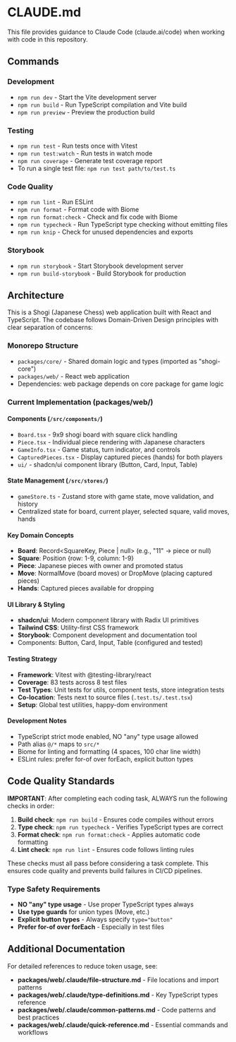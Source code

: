 # CLAUDE.md

This file provides guidance to Claude Code (claude.ai/code) when working with code in this repository.

## Commands

### Development
- `npm run dev` - Start the Vite development server
- `npm run build` - Run TypeScript compilation and Vite build
- `npm run preview` - Preview the production build

### Testing
- `npm run test` - Run tests once with Vitest
- `npm run test:watch` - Run tests in watch mode
- `npm run coverage` - Generate test coverage report
- To run a single test file: `npm run test path/to/test.ts`

### Code Quality
- `npm run lint` - Run ESLint
- `npm run format` - Format code with Biome
- `npm run format:check` - Check and fix code with Biome
- `npm run typecheck` - Run TypeScript type checking without emitting files
- `npm run knip` - Check for unused dependencies and exports

### Storybook
- `npm run storybook` - Start Storybook development server
- `npm run build-storybook` - Build Storybook for production

## Architecture

This is a Shogi (Japanese Chess) web application built with React and TypeScript. The codebase follows Domain-Driven Design principles with clear separation of concerns:

### Monorepo Structure
- `packages/core/` - Shared domain logic and types (imported as "shogi-core")
- `packages/web/` - React web application
- Dependencies: web package depends on core package for game logic

### Current Implementation (packages/web/)

#### Components (`/src/components/`)
- `Board.tsx` - 9x9 shogi board with square click handling
- `Piece.tsx` - Individual piece rendering with Japanese characters
- `GameInfo.tsx` - Game status, turn indicator, and controls
- `CapturedPieces.tsx` - Display captured pieces (hands) for both players
- `ui/` - shadcn/ui component library (Button, Card, Input, Table)

#### State Management (`/src/stores/`)
- `gameStore.ts` - Zustand store with game state, move validation, and history
- Centralized state for board, current player, selected square, valid moves, hands

#### Key Domain Concepts
- **Board**: Record<SquareKey, Piece | null> (e.g., "11" → piece or null)
- **Square**: Position {row: 1-9, column: 1-9}
- **Piece**: Japanese pieces with owner and promoted status
- **Move**: NormalMove (board moves) or DropMove (placing captured pieces)
- **Hands**: Captured pieces available for dropping

#### UI Library & Styling
- **shadcn/ui**: Modern component library with Radix UI primitives
- **Tailwind CSS**: Utility-first CSS framework
- **Storybook**: Component development and documentation tool
- Components: Button, Card, Input, Table (configured and tested)

#### Testing Strategy
- **Framework**: Vitest with @testing-library/react
- **Coverage**: 83 tests across 8 test files
- **Test Types**: Unit tests for utils, component tests, store integration tests
- **Co-location**: Tests next to source files (`.test.ts/.test.tsx`)
- **Setup**: Global test utilities, happy-dom environment

#### Development Notes
- TypeScript strict mode enabled, NO "any" type usage allowed
- Path alias `@/*` maps to `src/*`
- Biome for linting and formatting (4 spaces, 100 char line width)
- ESLint rules: prefer for-of over forEach, explicit button types

## Code Quality Standards

**IMPORTANT**: After completing each coding task, ALWAYS run the following checks in order:

1. **Build check**: `npm run build` - Ensures code compiles without errors
2. **Type check**: `npm run typecheck` - Verifies TypeScript types are correct
3. **Format check**: `npm run format:check` - Applies automatic code formatting
4. **Lint check**: `npm run lint` - Ensures code follows linting rules

These checks must all pass before considering a task complete. This ensures code quality and prevents build failures in CI/CD pipelines.

### Type Safety Requirements
- **NO "any" type usage** - Use proper TypeScript types always
- **Use type guards** for union types (Move, etc.)
- **Explicit button types** - Always specify `type="button"`
- **Prefer for-of over forEach** - Especially in test files

## Additional Documentation

For detailed references to reduce token usage, see:
- **packages/web/.claude/file-structure.md** - File locations and import patterns
- **packages/web/.claude/type-definitions.md** - Key TypeScript types reference
- **packages/web/.claude/common-patterns.md** - Code patterns and best practices
- **packages/web/.claude/quick-reference.md** - Essential commands and workflows
